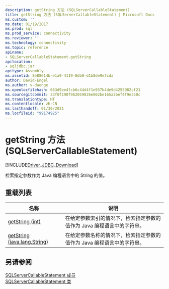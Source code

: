 ```yaml
---
description: getString 方法 (SQLServerCallableStatement)
title: getString 方法 (SQLServerCallableStatement) | Microsoft Docs
ms.custom: ''
ms.date: 01/19/2017
ms.prod: sql
ms.prod_service: connectivity
ms.reviewer: ''
ms.technology: connectivity
ms.topic: reference
apiname:
- SQLServerCallableStatement.getString
apilocation:
- sqljdbc.jar
apitype: Assembly
ms.assetid: 8e88614b-e1a9-4119-8db0-d1b8de9e7cda
author: David-Engel
ms.author: v-daenge
ms.openlocfilehash: 663d9ee4fcb6c44d4f1e937b4de9d4255982cf21
ms.sourcegitcommit: 33f0f190f962059826e002be165a2bef4f9e350c
ms.translationtype: HT
ms.contentlocale: zh-CN
ms.lasthandoff: 01/30/2021
ms.locfileid: "99174925"
---
```

# <a name="getstring-method-sqlservercallablestatement"></a>getString 方法 (SQLServerCallableStatement)
[!INCLUDE[Driver_JDBC_Download](../../../includes/driver_jdbc_download.md)]

  检索指定参数作为 Java 编程语言中的 String 的值。  
  
## <a name="overload-list"></a>重载列表  
  
|名称|说明|  
|----------|-----------------|  
|[getString (int)](../../../connect/jdbc/reference/getstring-method-int.md)|在给定参数索引的情况下，检索指定参数的值作为 Java 编程语言中的字符串。|  
|[getString (java.lang.String)](../../../connect/jdbc/reference/getstring-method-java-lang-string.md)|在给定参数名称的情况下，检索指定参数的值作为 Java 编程语言中的字符串。|  
  
## <a name="see-also"></a>另请参阅  
 [SQLServerCallableStatement 成员](../../../connect/jdbc/reference/sqlservercallablestatement-members.md)   
 [SQLServerCallableStatement 类](../../../connect/jdbc/reference/sqlservercallablestatement-class.md)  
  
  
